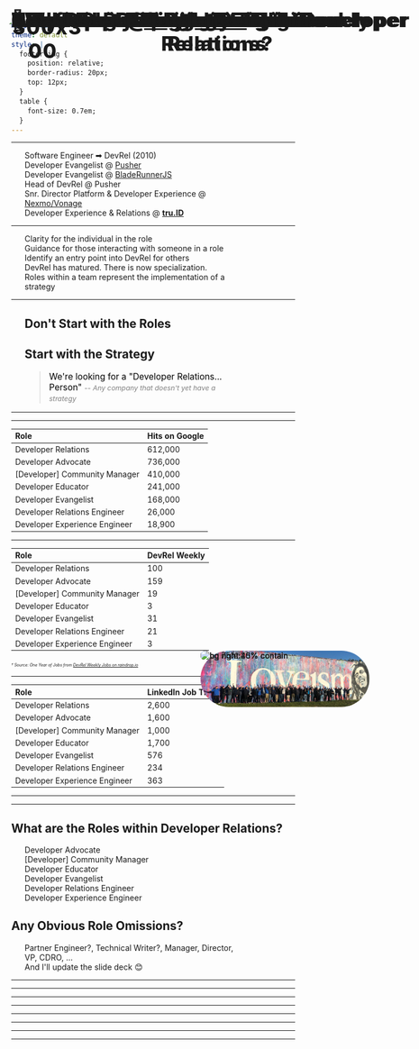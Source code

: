 ```yaml
---
marp: true
theme: default
style: |
  footer img {
    position: relative;
    border-radius: 20px;
    top: 12px;
  }
  table {
    font-size: 0.7em;
  }
---
```


<style scoped>
  h1 {
      font-size: 2.5em;
      font-weight: 850;
      letter-spacing: 0.05em;
      position: absolute;
      top: 50px;
      text-align: center;
  }
</style>
<!--
_style: |
  figure {
    background-color: blue;
  }
-->

# Defining the Roles within Developer Relations

![bg cover opacity:80%](./assets/loveism.jpeg)

---

<style scoped>
ul {
    width: 75%
}
img {
    position: absolute;
    top: 30%;
    right: 10%;
    width: 300px;
    border-radius: 150px;
}
</style>

![](https://www.gravatar.com/avatar/ecc56977271e781991b6172c16248459?s=500)

# About Phil [@leggetter](https://twitter.com/leggetter)

* Software Engineer ➡ DevRel (2010)
* Developer Evangelist @ [Pusher](https://pusher.com)
* Developer Evangelist @ [BladeRunnerJS](http://bladerunnerjs.org)
* Head of DevRel @ Pusher
* Snr. Director  Platform & Developer Experience @ [Nexmo/Vonage](https://developer.vonage.com)
* Developer Experience & Relations @ **[tru.ID](https://tru.id)**

---

<!--
footer: ![Phil Leggetter's Avatar](https://www.gravatar.com/avatar/ecc56977271e781991b6172c16248459?s=40) Phil [@leggetter](https://twitter.com/leggetter)
-->

# Why Role Definitions Matter

* Clarity for the individual in the role
* Guidance for those interacting with someone in a role
* Identify an entry point into DevRel for others
* DevRel has matured. There is now specialization.
* Roles within a team represent the implementation of a strategy

---

<style scoped>
blockquote {
    font-size: 1.1em;
    color: black;
    margin-top: 1em;
}
blockquote em {
    font-size: 0.8em;
    color: gray;
}
ul li {
    list-style-type: none;
    padding-left: 0;
    margin-left: 0;
}
</style>

# 📝 A Note on Strategy
* ## Don't Start with the Roles
  ## Start with the Strategy

* > We're looking for a "Developer Relations... Person"
    > _-- Any company that doesn't yet have a strategy_

![bg right:20% contain](https://mermaid.ink/svg/eyJjb2RlIjoiZ3JhcGggVERcbiAgICBnb2FscygoQ29tcGFueSBHb2FscykpXG4gICAgLS0-XG4gICAgc3RyYXRlZ3koKERldlJlbCBTdHJhdGVneSkpXG4gICAgLS0-XG4gICAgcm9sZXMoKCBEZXZSZWwgUm9sZXMgKSkiLCJtZXJtYWlkIjp7InRoZW1lIjoiZGVmYXVsdCJ9LCJ1cGRhdGVFZGl0b3IiOmZhbHNlfQ)

---
<!-- _class: invert -->

# What are the Roles within Developer Relations?

---

# Role "Popularity": Google Search

| **Role**                      | **Hits on Google** |
| :-----------------------------| :----------------- |
| Developer Relations           | 612,000            |
| Developer Advocate            | 736,000            |
| [Developer] Community Manager | 410,000            |
| Developer Educator            | 241,000            |
| Developer Evangelist          | 168,000            |
| Developer Relations Engineer  | 26,000             |
| Developer Experience Engineer | 18,900             |

![bg right:45% contain](https://docs.google.com/spreadsheets/d/e/2PACX-1vRGNvV1YCNEFvI3HADKnokcKfSF1A0t1Woz651-sKKfS7gCECy3TmLcMKzEWt-rhn1uy96o8jlZMByq/pubchart?oid=103677395&format=image)

---

<style scoped>
em {
    font-size: 0.5em;
}
</style>

# Role "Popularity": DevRel Weekly

| **Role**                      | **DevRel Weekly** 
| :-----------------------------| :-----------------
| Developer Relations           | 100               
| Developer Advocate            | 159               
| [Developer] Community Manager | 19                
| Developer Educator            | 3                 
| Developer Evangelist          | 31                
| Developer Relations Engineer  | 21                
| Developer Experience Engineer | 3                 

_† Source: One Year of Jobs from [DevRel Weekly Jobs on raindrop.io](https://raindrop.io/collection/10525990)_

![bg right:45% contain](https://docs.google.com/spreadsheets/d/e/2PACX-1vRGNvV1YCNEFvI3HADKnokcKfSF1A0t1Woz651-sKKfS7gCECy3TmLcMKzEWt-rhn1uy96o8jlZMByq/pubchart?oid=1899085563&format=image)

---

# Role "Popularity": LinkedIn

| **Role**                      | **LinkedIn Job Titles** |
| :-----------------------------|-------------------------|
| Developer Relations           | 2,600
| Developer Advocate            | 1,600
| [Developer] Community Manager | 1,000
| Developer Educator            | 1,700
| Developer Evangelist          | 576
| Developer Relations Engineer  | 234
| Developer Experience Engineer | 363

![bg right:45% contain](https://docs.google.com/spreadsheets/d/e/2PACX-1vRGNvV1YCNEFvI3HADKnokcKfSF1A0t1Woz651-sKKfS7gCECy3TmLcMKzEWt-rhn1uy96o8jlZMByq/pubchart?oid=653595441&format=image)

---
<style scoped>
h1 {
    position: absolute;
    top: 10px;;
}
</style>

# Role "Popularity": Comparison

![bg 75%](https://docs.google.com/spreadsheets/d/e/2PACX-1vRGNvV1YCNEFvI3HADKnokcKfSF1A0t1Woz651-sKKfS7gCECy3TmLcMKzEWt-rhn1uy96o8jlZMByq/pubchart?oid=2129203513&format=image)

---
## What are the Roles within Developer Relations?

- Developer Advocate           
- [Developer] Community Manager
- Developer Educator           
- Developer Evangelist         
- Developer Relations Engineer 
- Developer Experience Engineer

## Any Obvious Role Omissions?

- Partner Engineer?, Technical Writer?, Manager, Director, VP, CDRO, ...
- And I'll update the slide deck 😊

---
<!-- _class: invert -->

# Help Me Define the Roles

---

# Developer Advocate

---

# Community Manager

---

# Developer Educator

---

# Developer Evangelist

---

# Developer Relations Engineer

---

# Developer Experience Engineer

---
<!-- _class: invert -->

# Thanks ![300x300](https://flyless.dev/wp-content/uploads/Flyless-logo.png)